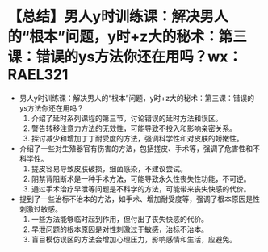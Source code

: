 # 【总结】男人y时训练课：解决男人的“根本”问题，y时+z大的秘术：第三课：错误的ys方法你还在用吗？wx：RAEL321

-   男人y时训练课：解决男人的“根本”问题，y时+z大的秘术：第三课：错误的ys方法你还在用吗？
    1.  介绍了延时系列课程的第三节，讨论错误的延时方法和误区。
    2.  警告转移注意力方法的无效性，可能导致不投入和影响亲密关系。
    3.  探讨减少和增加丁丁耐受度的方法，强调科学性和对皮肤的娇嫩性。
-   介绍了一些对生殖器官有伤害的方法，包括搓皮、手术等，强调了危害性和不科学性。
    1.  搓皮容易导致皮肤破损，细菌感染，不建议尝试。
    2.  阴禁背阻断术是一种手术方法，可能导致永久性丧失性功能，不可逆。
    3.  通过手术治疗早泄等问题是不科学的方法，可能带来丧失快感的代价。
-   提到了一些治标不治本的方法，如手术、增加耐受度等，强调了根本原因是性刺激过敏感。
    1.  一些方法能够临时起到作用，但付出了丧失快感的代价。
    2.  早泄问题的根本原因是对性刺激过于敏感，治标不治本。
    3.  盲目模仿误区的方法会增加心理压力，影响感情和生活，应避免。